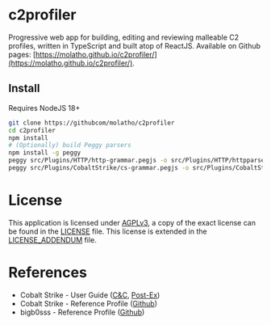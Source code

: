# c2profiler

Progressive web app for building, editing and reviewing malleable C2 profiles, written in TypeScript and built atop of ReactJS.
Available on Github pages: [https://molatho.github.io/c2profiler/](https://molatho.github.io/c2profiler/).

## Install
Requires NodeJS 18+

```bash
git clone https://githubcom/molatho/c2profiler
cd c2profiler
npm install
# (Optionally) build Peggy parsers
npm install -g peggy
peggy src/Plugins/HTTP/http-grammar.pegjs -o src/Plugins/HTTP/httpparser/index.js --format es
peggy src/Plugins/CobaltStrike/cs-grammar.pegjs -o src/Plugins/CobaltStrike/csparser/index.js --format es
```

# License
This application is licensed under [AGPLv3](https://choosealicense.com/licenses/agpl-3.0/), a copy of the exact license can be found in the [LICENSE](LICENSE) file. This license is extended in the [LICENSE_ADDENDUM](LICENSE_ADDENDUM) file.

# References
* Cobalt Strike - User Guide ([C&C](https://hstechdocs.helpsystems.com/manuals/cobaltstrike/current/userguide/content/topics/malleable-c2_main.htm), [Post-Ex](https://hstechdocs.helpsystems.com/manuals/cobaltstrike/current/userguide/content/topics/malleable-c2-extend_main.htm))
* Cobalt Strike - Reference Profile ([Github](https://github.com/Cobalt-Strike/Malleable-C2-Profiles/blob/master/normal/reference.profile))
* bigb0sss - Reference Profile ([Github](https://bigb0sss.github.io/posts/redteam-cobalt-strike-malleable-profile/))